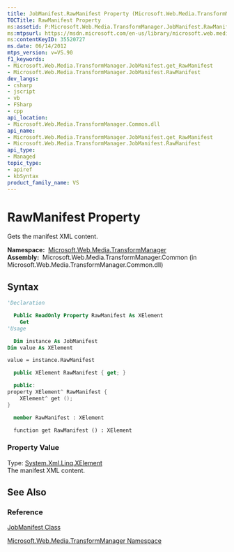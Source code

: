 ```yaml
---
title: JobManifest.RawManifest Property (Microsoft.Web.Media.TransformManager)
TOCTitle: RawManifest Property
ms:assetid: P:Microsoft.Web.Media.TransformManager.JobManifest.RawManifest
ms:mtpsurl: https://msdn.microsoft.com/en-us/library/microsoft.web.media.transformmanager.jobmanifest.rawmanifest(v=VS.90)
ms:contentKeyID: 35520727
ms.date: 06/14/2012
mtps_version: v=VS.90
f1_keywords:
- Microsoft.Web.Media.TransformManager.JobManifest.get_RawManifest
- Microsoft.Web.Media.TransformManager.JobManifest.RawManifest
dev_langs:
- csharp
- jscript
- vb
- FSharp
- cpp
api_location:
- Microsoft.Web.Media.TransformManager.Common.dll
api_name:
- Microsoft.Web.Media.TransformManager.JobManifest.get_RawManifest
- Microsoft.Web.Media.TransformManager.JobManifest.RawManifest
api_type:
- Managed
topic_type:
- apiref
- kbSyntax
product_family_name: VS
---
```


# RawManifest Property

Gets the manifest XML content.

**Namespace:**  [Microsoft.Web.Media.TransformManager](microsoft-web-media-transformmanager-namespace.md)  
**Assembly:**  Microsoft.Web.Media.TransformManager.Common (in Microsoft.Web.Media.TransformManager.Common.dll)

## Syntax

```vb
'Declaration

  Public ReadOnly Property RawManifest As XElement
    Get
'Usage

  Dim instance As JobManifest
Dim value As XElement

value = instance.RawManifest
```

```csharp
  public XElement RawManifest { get; }
```

```cpp
  public:
property XElement^ RawManifest {
    XElement^ get ();
}
```

``` fsharp
  member RawManifest : XElement
```

```jscript
  function get RawManifest () : XElement
```

### Property Value

Type: [System.Xml.Linq.XElement](https://msdn.microsoft.com/library/bb340098)  
The manifest XML content.  

## See Also

### Reference

[JobManifest Class](jobmanifest-class-microsoft-web-media-transformmanager.md)

[Microsoft.Web.Media.TransformManager Namespace](microsoft-web-media-transformmanager-namespace.md)

